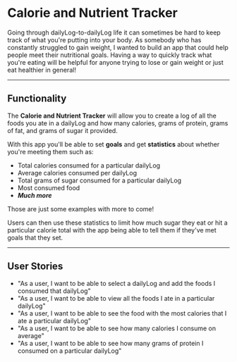 # Calorie and Nutrient Tracker

Going through dailyLog-to-dailyLog life it can sometimes be hard to keep track of what you're putting into your body.
As somebody who has constantly struggled to gain weight, I wanted to build an app that could help people meet their
nutritional goals. Having a way to quickly track what you're eating will be helpful for anyone trying to lose or gain
weight or just eat healthier in general!

---
## Functionality

The **Calorie and Nutrient Tracker** will allow you to create a log of all the foods you ate in a dailyLog and how many
calories, grams of protein, grams of fat, and grams of sugar it provided.

With this app you'll be able to set **goals** and get **statistics** about whether you're meeting them such as:
- Total calories consumed for a particular dailyLog
- Average calories consumed per dailyLog
- Total grams of sugar consumed for a particular dailyLog
- Most consumed food
- ***Much more***

Those are just some examples with more to come!

Users can then use these statistics to limit how much sugar they eat or hit a particular calorie total with the app 
being able to tell them if they've met goals that they set.

---
## User Stories

- "As a user, I want to be able to select a dailyLog and add the foods I consumed that dailyLog"
- "As a user, I want to be able to view all the foods I ate in a particular dailyLog"
- "As a user, I want to be able to see the food with the most calories that I ate a particular dailyLog"
- "As a user, I want to be able to see how many calories I consume on average" 
- "As a user, I want to be able to see how many grams of protein I consumed on a particular dailyLog"